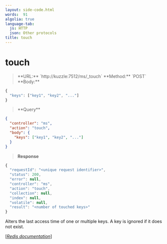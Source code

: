 ```yaml
---
layout: side-code.html
words:  91
algolia: true
language-tab:
  js: HTTP
  json: Other protocols
title: touch
---
```


# touch




<blockquote class="js">
<p>
**URL:** `http://kuzzle:7512/ms/_touch`  
**Method:** `POST`  
**Body:**
</p>
</blockquote>


```js
{
  "keys": ["key1", "key2", "..."]
}
```



<blockquote class="json">
<p>
**Query**
</p>
</blockquote>


```json
{
  "controller": "ms",
  "action": "touch",
  "body": {
    "keys": ["key1", "key2", "..."]
  }
}
```

>**Response**

```javascript
{
  "requestId": "<unique request identifier>",
  "status": 200,
  "error": null,
  "controller": "ms",
  "action": "touch",
  "collection": null,
  "index": null,
  "volatile": null,
  "result": "<number of touched keys>"
}
```

Alters the last access time of one or multiple keys. A key is ignored if it does not exist.

[[_Redis documentation_]](https://redis.io/commands/touch)
